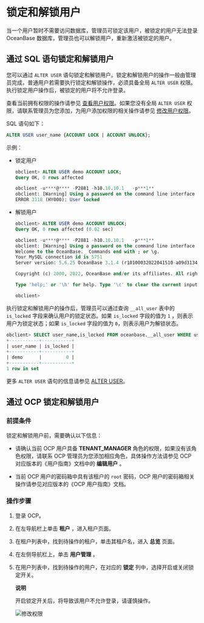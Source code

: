 # 锁定和解锁用户

当一个用户暂时不需要访问数据库，管理员可锁定该用户，被锁定的用户无法登录 OceanBase 数据库，管理员也可以解锁用户，重新激活被锁定的用户。

## 通过 SQL 语句锁定和解锁用户

您可以通过 `ALTER USER` 语句锁定和解锁用户。锁定和解锁用户的操作一般由管理员完成，普通用户若需要执行锁定和解锁操作，必须具备全局 `ALTER USER` 权限。执行锁定用户操作后，被锁定的用户将不允许登录。

查看当前拥有权限的操作请参见 [查看用户权限](../500.manage-users-and-privileges/500.view-user-privileges.md)。如果您没有全局 `ALTER USER` 权限，请联系管理员为您添加，为用户添加权限的相关操作请参见 [修改用户权限](../500.manage-users-and-privileges/600.modify-user-privileges.md)。

SQL 语句如下：

```sql
ALTER USER user_name {ACCOUNT LOCK | ACCOUNT UNLOCK};
```

示例：

* 锁定用户

  ```sql
  obclient> ALTER USER demo ACCOUNT LOCK;
  Query OK, 0 rows affected
  
  obclient -u****@**** -P2881 -h10.10.10.1   -p***1**
  obclient: [Warning] Using a password on the command line interface can be insecure.
  ERROR 3118 (HY000): User locked
  ```

* 解锁用户

  ```sql
  obclient> ALTER USER demo ACCOUNT UNLOCK;
  Query OK, 0 rows affected (0.02 sec)
  
  obclient -u****@**** -P2881 -h10.10.10.1   -p***1**
  obclient: [Warning] Using a password on the command line interface can be insecure.
  Welcome to the OceanBase.  Commands end with ; or \g.
  Your MySQL connection id is 5751
  Server version: 5.6.25 OceanBase 3.1.4 (r10100032022041510-a09d3134c10665f03fd56d7f8bdd413b2b771977) (Built Apr 15 2022 02:16:22)
  
  Copyright (c) 2000, 2022, OceanBase and/or its affiliates. All rights reserved..
  
  Type 'help;' or '\h' for help. Type '\c' to clear the current input statement.
  
  obclient>
  ```

执行锁定和解锁用户的操作后，管理员可以通过查询 `__all_user` 表中的 `is_locked` 字段来确认用户的锁定状态。如果 `is_locked` 字段的值为 `1` ，则表示用户为锁定状态；如果 `is_locked` 字段的值为 `0`，则表示用户为解锁状态。

```sql
obclient> SELECT user_name,is_locked FROM oceanbase.__all_user WHERE user_name='demo';
+-----------+-----------+
| user_name | is_locked |
+-----------+-----------+
| demo      |         0 |
+-----------+-----------+
1 row in set
```

更多 `ALTER USER` 语句的信息请参见 [ALTER USER](../../../../1400.developer-guide/700.sql-reference/500.sql-statements/1000.alter-user.md)。

## 通过 OCP 锁定和解锁用户

### 前提条件

锁定和解锁用户前，需要确认以下信息：

* 请确认当前 OCP 用户具备 **TENANT_MANAGER** 角色的权限，如果没有该角色权限，请联系 OCP 管理员为您添加相应角色，具体操作方法请参见 OCP 对应版本的《用户指南》文档中的 **编辑用户** 。

* 当前 OCP 用户的密码箱中具有该租户的 `root` 密码，OCP 用户的密码箱相关操作请参见对应版本的《OCP 用户指南》文档。

### 操作步骤

1. 登录 OCP。

2. 在左导航栏上单击 **租户** ，进入租户页面。

3. 在租户列表中，找到待操作的租户，单击其租户名，进入 **总览** 页面。

4. 在左侧导航栏上，单击 **用户管理** 。

5. 在用户列表中，找到待操作的用户，在对应的 **锁定** 列中，选择开启或关闭锁定开关。

   **说明**

   开启锁定开关后，将导致该用户不允许登录，请谨慎操作。

   ![修改权限](https://help-static-aliyun-doc.aliyuncs.com/assets/img/zh-CN/8382049061/p206093.png)

